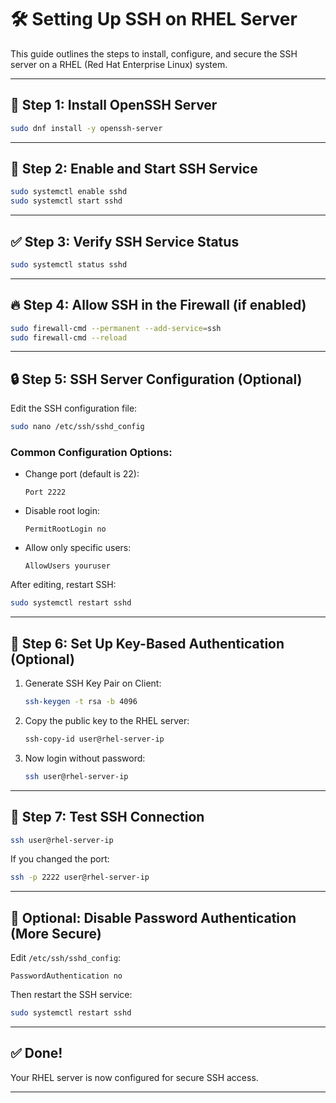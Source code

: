 
# 🛠️ Setting Up SSH on RHEL Server

This guide outlines the steps to install, configure, and secure the SSH server on a RHEL (Red Hat Enterprise Linux) system.

---

## 📌 Step 1: Install OpenSSH Server

```bash
sudo dnf install -y openssh-server
```

---

## 📌 Step 2: Enable and Start SSH Service

```bash
sudo systemctl enable sshd
sudo systemctl start sshd
```

---

## ✅ Step 3: Verify SSH Service Status

```bash
sudo systemctl status sshd
```

---

## 🔥 Step 4: Allow SSH in the Firewall (if enabled)

```bash
sudo firewall-cmd --permanent --add-service=ssh
sudo firewall-cmd --reload
```

---

## 🔒 Step 5: SSH Server Configuration (Optional)

Edit the SSH configuration file:

```bash
sudo nano /etc/ssh/sshd_config
```

### Common Configuration Options:
- Change port (default is 22):
  ```
  Port 2222
  ```
- Disable root login:
  ```
  PermitRootLogin no
  ```
- Allow only specific users:
  ```
  AllowUsers youruser
  ```

After editing, restart SSH:

```bash
sudo systemctl restart sshd
```

---

## 🔐 Step 6: Set Up Key-Based Authentication (Optional)

1. Generate SSH Key Pair on Client:
   ```bash
   ssh-keygen -t rsa -b 4096
   ```

2. Copy the public key to the RHEL server:
   ```bash
   ssh-copy-id user@rhel-server-ip
   ```

3. Now login without password:
   ```bash
   ssh user@rhel-server-ip
   ```

---

## 🧪 Step 7: Test SSH Connection

```bash
ssh user@rhel-server-ip
```

If you changed the port:
```bash
ssh -p 2222 user@rhel-server-ip
```

---

## 🚫 Optional: Disable Password Authentication (More Secure)

Edit `/etc/ssh/sshd_config`:
```
PasswordAuthentication no
```

Then restart the SSH service:

```bash
sudo systemctl restart sshd
```

---

## ✅ Done!

Your RHEL server is now configured for secure SSH access.

---
